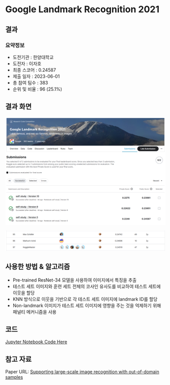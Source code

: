 # Google Landmark Recognition 2021

## 결과

### 요약정보

+ 도전기관 : 한양대학교
+ 도전자 : 이자호
+ 최종 스코어 :  0.24587
+ 제출 일자 : 2023-06-01
+ 총 참여 팀수 : 383
+ 순위 및 비율 : 96 (25.1%)



## 결과 화면

![image-20230601182212403](img/Score.png)



![image-20230601190558362](img/leaderboard.png)



## 사용한 방법 & 알고리즘

+ Pre-trained ResNet-34 모델을 사용하여 이미지에서 특징을 추출
+ 테스트 세트 이미지와 훈련 세트 전체의 코사인 유사도를 비교하여 테스트 세트에 이웃을 할당
+ KNN 방식으로 이웃을 기반으로 각 테스트 세트 이미지에 landmark ID를 할당
+ Non-landmark 이미지가 테스트 세트 이미지에 영향을 주는 것을 억제하기 위해 패널티 메커니즘을 사용



## 코드

[Jupyter Notebook Code Here](./landmark-recognition-2021.ipynb)



## 참고 자료

Paper URL: [Supporting large-scale image recognition with out-of-domain samples](https://arxiv.org/pdf/2010.01650.pdf)


